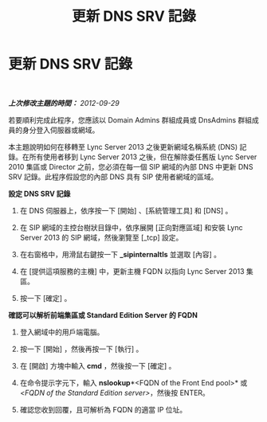 ﻿---
title: 更新 DNS SRV 記錄
TOCTitle: 更新 DNS SRV 記錄
ms:assetid: 9542b91a-108c-4980-89ec-634905cbbf26
ms:mtpsurl: https://technet.microsoft.com/zh-tw/library/JJ688139(v=OCS.15)
ms:contentKeyID: 49890215
ms.date: 08/10/2015
mtps_version: v=OCS.15
ms.translationtype: HT
---

# 更新 DNS SRV 記錄

 

_**上次修改主題的時間：** 2012-09-29_

若要順利完成此程序，您應該以 Domain Admins 群組成員或 DnsAdmins 群組成員的身分登入伺服器或網域。

本主題說明如何在移轉至 Lync Server 2013 之後更新網域名稱系統 (DNS) 記錄。在所有使用者移到 Lync Server 2013 之後，但在解除委任舊版 Lync Server 2010 集區或 Director 之前，您必須在每一個 SIP 網域的內部 DNS 中更新 DNS SRV 記錄。此程序假設您的內部 DNS 具有 SIP 使用者網域的區域。

**設定 DNS SRV 記錄**

1.  在 DNS 伺服器上，依序按一下 \[開始\] 、\[系統管理工具\] 和 \[DNS\] 。

2.  在 SIP 網域的主控台樹狀目錄中，依序展開 \[正向對應區域\] 和安裝 Lync Server 2013 的 SIP 網域，然後瀏覽至 \[\_tcp\] 設定。

3.  在右窗格中，用滑鼠右鍵按一下 **\_sipinternaltls** 並選取 \[內容\] 。

4.  在 \[提供這項服務的主機\] 中，更新主機 FQDN 以指向 Lync Server 2013 集區。

5.  按一下 \[確定\] 。

**確認可以解析前端集區或 Standard Edition Server 的 FQDN**

1.  登入網域中的用戶端電腦。

2.  按一下 \[開始\] ，然後再按一下 \[執行\] 。

3.  在 \[開啟\] 方塊中輸入 **cmd** ，然後按一下 \[確定\] 。

4.  在命令提示字元下，輸入 **nslookup***\<FQDN of the Front End pool\>* 或 *\<FQDN of the Standard Edition server\>*，然後按 ENTER。

5.  確認您收到回覆，且可解析為 FQDN 的適當 IP 位址。

